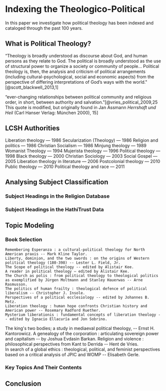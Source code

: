 # Indexing the Theologico-Political 

In this paper we investigate how political theology has been indexed and
cataloged through the past 100 years.

## What is Political Theology? 


“Theology is broadly understood as discourse about God, and human persons as
they relate to God. The political is broadly understood as the use of
structural power to organize a society or community of people… Political
theology is, then, the analysis and criticism of political arrangements
(including cultural-psychological, social and economic aspects) from the
perspective of differing interpretations of God’s ways with the world."[@scott_blackwell_2013,1]


“ever-changing relationships between political community and religious order,
in short, between authority and salvation."[@vries_political_2009,25 This quote
is modified, but originally found in Jan Assmann _Herrshaft und Heil_ (Carl
Hanser Verlag: Múnchen 2000), 15]


## LCSH Authorities 

Liberation theology — 1986
Secularization (Theology) — 1986
Religion and politics — 1986 
Christian Socialism — 1986
Minjung theology — 1989
Womanist Theology — 1994
Mujerista theology — 1996
Political theology — 1998
Black theology — 2000
Christian Sociology — 2003
Social Gospel — 2005
Liberation theology in literature — 2006
Postcolonial theology — 2010
Public theology — 2010
Political theology and race — 2011

## Analysing Subject Classification 



### Subject Headings in the Religion Database 


### Subject Headings in the HathiTrust Data 


## Topic Modeling 


### Book Selection

    Remembering Esperanza : a cultural-political theology for North American praxis -- Mark Kline Taylor.  
    Liberty, dominion, and the two swords : on the origins of Western political theology (180-398) -- Lester L. Field, Jr.  
    The Scope of political theology -- edited by Alistair Kee.  
    A reader in political theology – edited by Alistair Kee.  
    The Church as polis : from political theology to theological politics as exemplified by Jürgen Moltmann and Stanley Hauerwas -- Arne Rasmusson.  
    The politics of human frailty : theological defence of political liberalism -- Christopher J. Insole.  
    Perspectives of a political ecclesiology -- edited by Johannes B. Metz.  
    Liberation theology : human hope confronts Christian history and American power -- Rosemary Radford Ruether.  
    Mysterium liberationis : fundamental concepts of liberation theology -- edited by Ignacio Ellacuría and Jon Sobrino.
The king's two bodies; a study in mediaeval political theology, -- Ernst H. Kantorowicz.
A genealogy of the corporation : articulating sovereign power and capitalism -- by Joshua Evdasin Barkan.
Religion and violence : philosophical perspectives from Kant to Derrida -- Hent de Vries.  
In search of a global ethics : theological, political, and feminist perspectives based on a critical analysis of JPIC and WOMP -- Elisabeth Gerle.


### Key Topics And Their Contents 



## Conclusion
